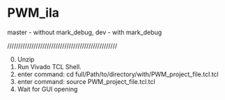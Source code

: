 # PWM_ila
master - without mark_debug, dev - with mark_debug

//////////////////////////////////////////////////

0. Unzip 
1. Run Vivado TCL Shell.
2. enter command:
	cd full/Path/to/directory/with/PWM_project_file.tcl.tcl
3. enter command:
	source PWM_project_file.tcl.tcl
4. Wait for GUI opening

